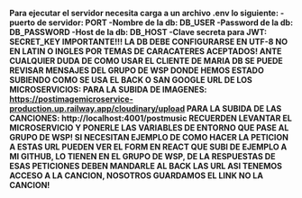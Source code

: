 <b>Para ejecutar el servidor necesita carga a un archivo .env lo siguiente:
        -puerto de servidor: PORT
        -Nombre de la db: DB_USER
        -Password de la db: DB_PASSWORD
        -Host de la db: DB_HOST
        -Clave secreta para JWT:  SECRET_KEY
        IMPORTANTE!!!
        LA DB DEBE CONFIGURARSE EN UTF-8 NO EN LATIN O INGLES POR TEMAS DE CARACATERES ACEPTADOS!
        ANTE CUALQUIER DUDA DE COMO USAR EL CLIENTE DE MARIA DB SE PUEDE REVISAR MENSAJES DEL GRUPO DE WSP
        DONDE HEMOS ESTADO SUBIENDO COMO SE USA EL BACK O SAN GOOGLE
        URL DE LOS MICROSERVICIOS:
        PARA LA SUBIDA DE IMAGENES: https://postimagemicroservice-production.up.railway.app/cloudinary/upload
        PARA LA SUBIDA DE LAS CANCIONES: http://localhost:4001/postmusic
        RECUERDEN LEVANTAR EL MICROSERVICIO Y PONERLE LAS VARIABLES DE ENTORNO QUE PASE AL GRUPO DE WSP!
        SI NECESITAN EJEMPLO DE COMO HACER LA PETICION A ESTAS URL PUEDEN VER EL FORM EN REACT QUE SUBI DE EJEMPLO
        A MI GITHUB, LO TIENEN EN EL GRUPO DE WSP, DE LA RESPUESTAS DE ESAS PETICIONES DEBEN MANDARLE AL BACK LAS URL ASI TENEMOS ACCESO A LA CANCION, NOSOTROS GUARDAMOS EL LINK NO LA CANCION!
</b>
